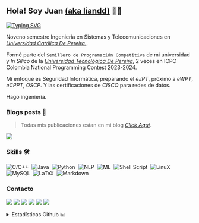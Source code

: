 ## Hola! Soy Juan [(aka liandd)](https://liandd.github.io) 👋🏻 

[![Typing SVG](https://readme-typing-svg.demolab.com?font=Fira+Code&pause=1000&color=a8326b&width=435&lines=i+do+linux/+i686/+NLP/+ML/+SQL/+CTF/)](https://git.io/typing-svg)

Noveno semestre Ingeniería en Sistemas y Telecomunicaciones en *[Universidad Católica De Pereira.](https://ucp.edu.co)*.

Formé parte del `Semillero de Programación Competitiva` de mi universidad y *In Silico* de la *[Universidad Tecnológica De Pereira](https://utp.edu.co/)*, 2 veces en ICPC Colombia National Programming Contest 2023-2024.

Mi enfoque es Seguridad Informática, preparando el *eJPT*, próximo a *eWPT*, *eCPPT*, *OSCP*. Y las certificaciones de *CISCO* para redes de datos.

Hago ingeniería.

### Blogs posts 💾
> Todas mis publicaciones estan en mi blog *[Click Aquí](https://liandd.github.io)*. 

![](https://komarev.com/ghpvc/?username=liandd&color=f54278)

### Skills 🛠
![C/C++](https://img.shields.io/badge/-c++-f54278?logo=cplusplus&logoColor=black&style=for-the-badge)&nbsp;
![Java](https://img.shields.io/badge/Java-f22462?logo=java&logoColor=black&style=for-the-badge)&nbsp;
![Python](https://img.shields.io/badge/Python-cc2d5d?style=for-the-badge&logo=python&logoColor=black)&nbsp;
![NLP](https://img.shields.io/badge/NLP-eb1556?style=for-the-badge&logo=python&logoColor=black)&nbsp;
![ML](https://img.shields.io/badge/ML-121011?style=for-the-badge&logo=python&logoColor=white)&nbsp;
![Shell Script](https://img.shields.io/badge/Shell_Script-121011?style=for-the-badge&logo=gnu-bash&logoColor=white)&nbsp;
![LinuX](https://img.shields.io/badge/LINUX-00000F?style=for-the-badge&logo=linux&logoColor=white)&nbsp;
![MySQL](https://img.shields.io/badge/MySQL-00000F?style=for-the-badge&logo=mysql&logoColor=white)&nbsp;
![LaTeX](https://img.shields.io/badge/latex-ab264e.svg?style=for-the-badge&logo=latex&logoColor=black)&nbsp;
![Markdown](https://img.shields.io/badge/markdown-%23000000.svg?style=for-the-badge&logo=markdown&logoColor=white)



### Contacto

<p align = "center">
  
[<img src = "https://img.shields.io/badge/website-%23.svg?&style=for-the-badge&logo=www&logoColor=white%22&color=black" />](https://liandd.github.io)
[<img src = "https://img.shields.io/badge/twitter-%231DA1F2.svg?&style=for-the-badge&logo=twitter&logoColor=white&color=black">](https://x.com/lianndd_) 
[<img src = "https://img.shields.io/badge/linkedin-%2312100E.svg?&style=for-the-badge&logo=linkedin&logoColor=white&color=black" />](https://www.linkedin.com/in/juan-garciaa2/)
[<img src = "https://img.shields.io/badge/youtube-%231DA1F2.svg?&style=for-the-badge&logo=youtube&logoColor=white&color=black">](https://www.youtube.com/@liandd) 
[<img src = "https://img.shields.io/badge/Hack The Box-%23.svg?&style=for-the-badge&logo=www&logoColor=white%22&color=black" />](https://app.hackthebox.com/profile/1098514)
[<img src = "https://img.shields.io/badge/Hoja_de_Vida-%23.svg?&style=for-the-badge&logo=www&logoColor=white%22&color=black" />](https://github.com/liandd/liandd/blob/main/Juan%20david%20garcia%20acevedo.pdf)
</p>

<details>

  <summary>Estadísticas Github 📊</summary>
  
  | <img src="https://github-readme-stats.vercel.app/api/top-langs/?username=liandd&layout=compact&hide=TSQL&theme=chartreuse-dark"> |
| ------------- |
  
  
</details>
  

<!--**liandd/liandd** is a ✨ _special_ ✨ repository because its `README.md` (this file) appears on your GitHub profile.
